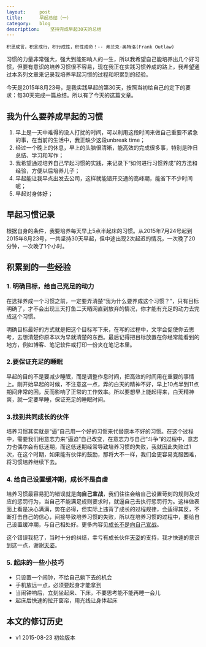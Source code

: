 ```yaml
---
layout:     post
title:      早起总结（一）
category:   blog
description:    坚持完成早起30天的总结
---
```


`积思成言，积言成行，积行成性，积性成命！-- 弗兰克·奥特洛(Frank Outlaw)`

习惯的力量非常强大，强大到能影响人的一生，所以我希望自己能培养出几个好习惯，但要有意识的培养习惯很不容易，现在我正在实践习惯养成的路上，我希望通过本系列文章来记录我培养早起习惯的过程和积累到的经验。

今天是2015年8月23号，是我实践早起的第30天，按照当初给自己的定下的要求：每30天完成一篇总结。所以有了今天的这篇文章。

## 我为什么要养成早起的习惯
1. 早上是一天中难得的没人打扰的时间，可以利用这段时间来做自己重要不紧急的事，在当前的生活中，我正缺少这段unbreak time；
2. 经过一个晚上的休息，早上的头脑很清晰，能高效的完成很多事，特别是昨日总结、学习和写作；
3. 我希望通过培养自己早起习惯的实践，来记录下“如何进行习惯养成”的方法和经验，方便以后培养儿子；
4. 早起能让我早点出发去公司，这样就能错开交通的高峰期，能省下不少时间呢；
5. 早起对身体好；

## 早起习惯记录
根据自身的条件，我要培养每天早上5点半起床的习惯。从2015年7月24号起到2015年8月23号，一共坚持30天早起，但中途出现2次起迟的情况，一次晚了20分钟，一次晚了1个小时。

## 积累到的一些经验
###  1. 明确目标，给自己充足的动力
在选择养成一个习惯之前，一定要弄清楚“我为什么要养成这个习惯？”，只有目标明确了，才不会出现三天打鱼二天晒网直到放弃的情况，你才能有充足的动力去完成这个习惯。

明确目标最好的方式就是把这个目标写下来，在写的过程中，文字会促使你去思考，去想清楚你原本以为早就清楚的东西。最后记得把目标放置在你经常能看到的地方，例如博客、笔记软件或打印一份夹在笔记本里。

### 2.要保证充足的睡眠
早起的目的不是要减少睡眠，而是调整作息时间，把高效的时间用在重要的事情上。刚开始早起的时候，不注意这一点，弄的白天的精神不好，早上10点半到11点期间非常的困，反而影响了正常的工作效率。所以要想早上能起得来，白天精神爽，就一定要早睡，保证充足的睡眠时间。

### 3.找到共同成长的伙伴
培养习惯其实就是“逼”自己用一个好的习惯来代替原本不好的习惯。在这个过程中，需要我们用意志力来“逼迫”自己改变，在意志力与自己“斗争”的过程中，意志力也偶尔会有低迷期，而这低迷期经常导致培养习惯的失败，我就因此失败过1次，在这个时期，如果能有伙伴的鼓励，那将大不一样，我们会更容易克服困难，将习惯培养继续下去。

### 4. 给自己设置缓冲期，成长不是自虐
培养习惯最容易犯的错误就是**向自己宣战**，我们往往会给自己设置苛刻的规则及对应的惩罚行为，当自己不能满足规则要求时，就逼自己去执行惩罚行为。这样做表面上看是决心满满，势在必得，但实际上违背了成长的过程规律，会适得其反，不断打击自己的信心，间接导致培养习惯的失败，所以在培养习惯的过程中，要给自己设置缓冲期，与自己相处好。更多内容见[成长不是向自己宣战](http://www.juanjuanliu.com/blog/writing-at-night-14/)。

这个错误我犯了，当时十分的纠结，幸亏有成长伙伴[天姿](http://www.juanjuanliu.com/)的支持，我才快速的意识到这一点，谢谢[天姿](http://www.juanjuanliu.com/)。

###  5. 起床的一些小技巧
- 只设置一个闹钟，不给自己躺下去的机会
- 手机放远一点，必须要起身才能拿到
- 当闹钟响后，立刻坐起来、下床，不要思考能不能再睡一会儿
- 起床后快速的拉开窗帘，用光线让身体起床


## 本文的修订历史
- v1 2015-08-23 初始版本

